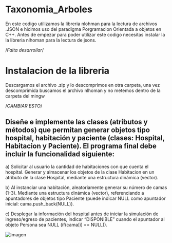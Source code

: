 # Taxonomia_Arboles
En este codigo utilizamos la libreria nlohman para la lectura de archivos .JSON e hicimos uso del paradigma Porgramacion Orientada a objetos en C++.
Antes de empezar para poder utilizar este codigo necesitas instalar la la libreria nlhoman para la lectura de jsons.


/*Falta desarrollar*/
# Instalacion de la libreria
Descargamos el archivo .zip y lo descomprimos en otra carpeta, una vez descomprimida buscamos el archivo nlhoman y no metemos dentro de la carpeta del mingw

/*CAMBIAR ESTO*/
<h2>Diseñe e implemente las clases (atributos y métodos) que permitan generar objetos tipo
hospital, habitación y paciente (clases: Hospital, Habitacion y Paciente). El programa final
debe incluir la funcionalidad siguiente:</h2>

a) Solicitar al usuario la cantidad de habitaciones con que cuenta el hospital. Generar y
almacenar los objetos de la clase Habitacion en un atributo de la clase Hospital,
mediante una estructura dinámica (vector).

b) Al instanciar una habitación, aleatoriamente generar su número de camas (1-3).
Mediante una estructura dinámica (vector), referenciando a apuntadores de objetos tipo
Paciente (puede indicar NULL como apuntador inicial: cama.push_back(NULL)).

c) Desplegar la información del hospital antes de iniciar la simulación de ingreso/egreso
de pacientes, indicar “DISPONIBLE” cuando el apuntador al objeto Persona sea NULL
(if(cama[i] == NULL)).

![imagen](https://user-images.githubusercontent.com/107895779/198505741-d5144405-c91c-4718-9a9a-389942049dea.png)



